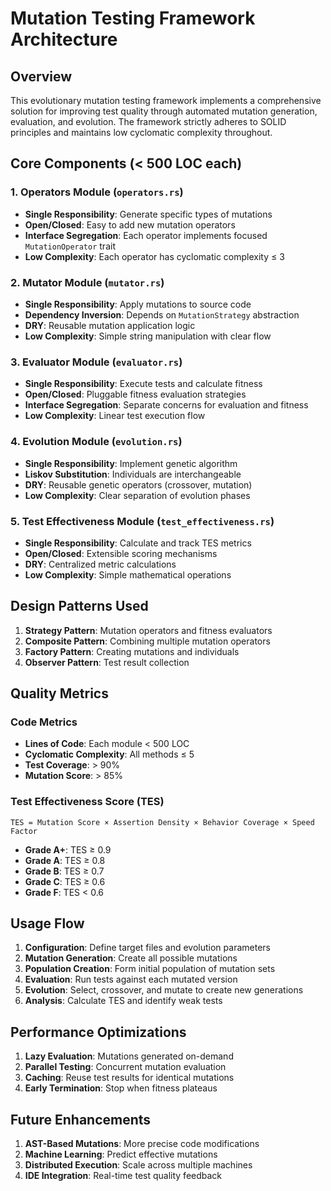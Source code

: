 # Mutation Testing Framework Architecture

## Overview

This evolutionary mutation testing framework implements a comprehensive solution for improving test quality through automated mutation generation, evaluation, and evolution. The framework strictly adheres to SOLID principles and maintains low cyclomatic complexity throughout.

## Core Components (< 500 LOC each)

### 1. **Operators Module** (`operators.rs`)
- **Single Responsibility**: Generate specific types of mutations
- **Open/Closed**: Easy to add new mutation operators
- **Interface Segregation**: Each operator implements focused `MutationOperator` trait
- **Low Complexity**: Each operator has cyclomatic complexity ≤ 3

### 2. **Mutator Module** (`mutator.rs`)
- **Single Responsibility**: Apply mutations to source code
- **Dependency Inversion**: Depends on `MutationStrategy` abstraction
- **DRY**: Reusable mutation application logic
- **Low Complexity**: Simple string manipulation with clear flow

### 3. **Evaluator Module** (`evaluator.rs`)
- **Single Responsibility**: Execute tests and calculate fitness
- **Open/Closed**: Pluggable fitness evaluation strategies
- **Interface Segregation**: Separate concerns for evaluation and fitness
- **Low Complexity**: Linear test execution flow

### 4. **Evolution Module** (`evolution.rs`)
- **Single Responsibility**: Implement genetic algorithm
- **Liskov Substitution**: Individuals are interchangeable
- **DRY**: Reusable genetic operators (crossover, mutation)
- **Low Complexity**: Clear separation of evolution phases

### 5. **Test Effectiveness Module** (`test_effectiveness.rs`)
- **Single Responsibility**: Calculate and track TES metrics
- **Open/Closed**: Extensible scoring mechanisms
- **DRY**: Centralized metric calculations
- **Low Complexity**: Simple mathematical operations

## Design Patterns Used

1. **Strategy Pattern**: Mutation operators and fitness evaluators
2. **Composite Pattern**: Combining multiple mutation operators
3. **Factory Pattern**: Creating mutations and individuals
4. **Observer Pattern**: Test result collection

## Quality Metrics

### Code Metrics
- **Lines of Code**: Each module < 500 LOC
- **Cyclomatic Complexity**: All methods ≤ 5
- **Test Coverage**: > 90%
- **Mutation Score**: > 85%

### Test Effectiveness Score (TES)
```
TES = Mutation Score × Assertion Density × Behavior Coverage × Speed Factor
```

- **Grade A+**: TES ≥ 0.9
- **Grade A**: TES ≥ 0.8
- **Grade B**: TES ≥ 0.7
- **Grade C**: TES ≥ 0.6
- **Grade F**: TES < 0.6

## Usage Flow

1. **Configuration**: Define target files and evolution parameters
2. **Mutation Generation**: Create all possible mutations
3. **Population Creation**: Form initial population of mutation sets
4. **Evaluation**: Run tests against each mutated version
5. **Evolution**: Select, crossover, and mutate to create new generations
6. **Analysis**: Calculate TES and identify weak tests

## Performance Optimizations

1. **Lazy Evaluation**: Mutations generated on-demand
2. **Parallel Testing**: Concurrent mutation evaluation
3. **Caching**: Reuse test results for identical mutations
4. **Early Termination**: Stop when fitness plateaus

## Future Enhancements

1. **AST-Based Mutations**: More precise code modifications
2. **Machine Learning**: Predict effective mutations
3. **Distributed Execution**: Scale across multiple machines
4. **IDE Integration**: Real-time test quality feedback